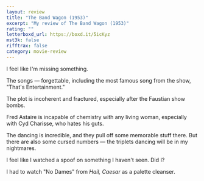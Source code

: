 ```yaml
---
layout: review
title: "The Band Wagon (1953)"
excerpt: "My review of The Band Wagon (1953)"
rating: ""
letterboxd_url: https://boxd.it/5icKyz
mst3k: false
rifftrax: false
category: movie-review
---
```


I feel like I'm missing something.

The songs — forgettable, including the most famous song from the show, "That's Entertainment."

The plot is incoherent and fractured, especially after the Faustian show bombs.

Fred Astaire is incapable of chemistry with any living woman, especially with Cyd Charisse, who hates his guts.

The dancing is incredible, and they pull off some memorable stuff there. But there are also some cursed numbers — the triplets dancing will be in my nightmares.

I feel like I watched a spoof on something I haven't seen. Did I?

I had to watch "No Dames" from <i>Hail, Caesar</i> as a palette cleanser.
